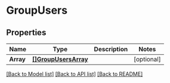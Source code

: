 # GroupUsers

## Properties
Name | Type | Description | Notes
------------ | ------------- | ------------- | -------------
**Array** | [**[]GroupUsersArray**](GroupUsers_array.md) |  | [optional] 

[[Back to Model list]](../README.md#documentation-for-models) [[Back to API list]](../README.md#documentation-for-api-endpoints) [[Back to README]](../README.md)


